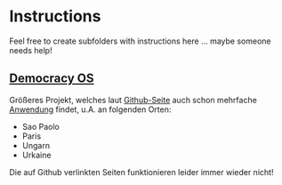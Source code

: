 # Instructions

Feel free to create subfolders
with instructions here ... maybe someone needs help!

## [Democracy OS](http://democracyos.org/)

Größeres Projekt, welches laut
[Github-Seite](https://github.com/DemocracyOS/democracyos)
auch schon mehrfache [Anwendung](https://github.com/DemocracyOS/democracyos#current-democracyos-deployments)
findet, u.A. an folgenden Orten:

- Sao Paolo
- Paris
- Ungarn
- Urkaine

Die auf Github verlinkten Seiten
funktionieren leider immer wieder nicht!
